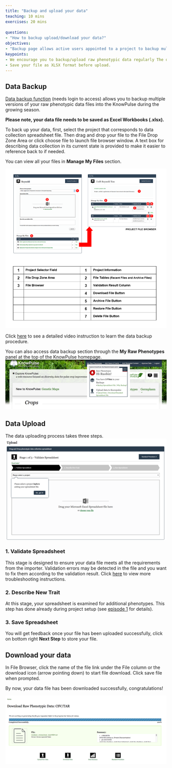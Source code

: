 ```yaml
---
title: "Backup and upload your data"
teaching: 10 mins
exercises: 20 mins
 
questions:
- "How to backup upload/download your data?"
objectives:
- "Backup page allows active users appointed to a project to backup multiple versions of their data collection spreadsheet file into the server before submitting them to the module through the upload data page."
keypoints:
- We encourage you to backup/upload raw phenotypic data regularly The data is expected to be raw, so do not worry about cleanning it up between backups or for upload.
- Save your file as XLSX format before upload. 
---
```


## Data Backup
[Data backup function](https://knowpulse.usask.ca/phenotypes/raw/backup) (needs login to access) allows you to backup multiple versions of your raw phenotypic data files into the KnowPulse during the growing season. 

**Please note, your data file needs to be saved as Excel Workbooks (.xlsx).**

To back up your data, first, select the project that corresponds to data collection spreadsheet file. Then drag and drop your file to the File Drop Zone Area or click choose file to launch file browser window. A text box for describing data collection in its current state is provided to make it easier to reference back to if needed. 

You can view all your files in **Manage My Files** section. 

![Screenshot of main code listing](../fig/howto-upload-raw-phenotypic-data.11.png)

Click [here](https://knowpulse.usask.ca/portal/sites/default/files/tutorial_files/rawpheno_videos/rawpheno_backup.mp4) to see a detailed video instruction to learn the data backup procedure.  

You can also access data backup section through the **My Raw Phenotypes** panel at the top of the KnowPulse homepage.
![Screenshot of main code listing](../fig/howto-upload-raw-phenotypic-data.6.png)


## Data Upload
The data uploading process takes three steps.
![Screenshot of main code listing](../fig/howto-upload-raw-phenotypic-data.4.png)
### 1. Validate Spreadsheet 
This stage is designed to ensure your data file meets all the requirements from the importer. Validation errors may be detected in the file and you want to fix them according to the validation result. Click [here](https://knowpulse.usask.ca/portal/sites/default/files/tutorial_files/rawpheno_videos/rawpheno_upload_validation.mp4) to view more troubleshooting instructions. 

### 2. Describe New Trait
At this stage, your spreadsheet is examined for additional phenotypes. This step has done already during project setup (see [episode 1](https://knowpulse-knowledgebase.github.io/howto-upload-raw-phenotypic-data/01-Project-setup/index.html) for details).


### 3. Save Spreadsheet 
You will get feedback once your file has been uploaded successfully, click on bottom right **Next Step** to store your file. 

## Download your data
In File Browser, click the name of the file link under the File column or the download icon (arrow pointing down) to start file download. Click save file when prompted.


By now, your data file has been downloaded successfully, congratulations! 

![Screenshot of main code listing](../fig/howto-upload-raw-phenotypic-data.2.png)
